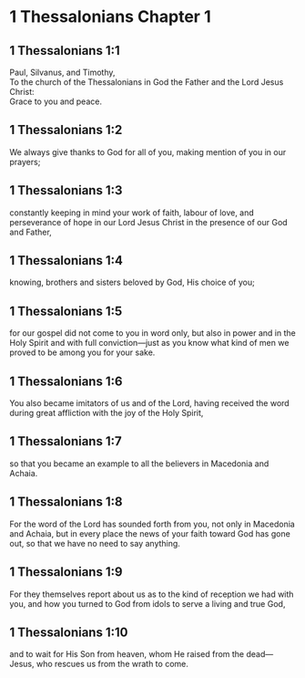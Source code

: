 # 1 Thessalonians Chapter 1

## 1 Thessalonians 1:1

Paul, Silvanus, and Timothy,  
To the church of the Thessalonians in God the Father and the Lord Jesus Christ:  
Grace to you and peace.

## 1 Thessalonians 1:2

We always give thanks to God for all of you, making mention of you in our prayers;

## 1 Thessalonians 1:3

constantly keeping in mind your work of faith, labour of love, and perseverance of hope in our Lord Jesus Christ in the presence of our God and Father,

## 1 Thessalonians 1:4

knowing, brothers and sisters beloved by God, His choice of you;

## 1 Thessalonians 1:5

for our gospel did not come to you in word only, but also in power and in the Holy Spirit and with full conviction—just as you know what kind of men we proved to be among you for your sake.

## 1 Thessalonians 1:6

You also became imitators of us and of the Lord, having received the word during great affliction with the joy of the Holy Spirit,

## 1 Thessalonians 1:7

so that you became an example to all the believers in Macedonia and Achaia.

## 1 Thessalonians 1:8

For the word of the Lord has sounded forth from you, not only in Macedonia and Achaia, but in every place the news of your faith toward God has gone out, so that we have no need to say anything.

## 1 Thessalonians 1:9

For they themselves report about us as to the kind of reception we had with you, and how you turned to God from idols to serve a living and true God,

## 1 Thessalonians 1:10

and to wait for His Son from heaven, whom He raised from the dead—Jesus, who rescues us from the wrath to come.
